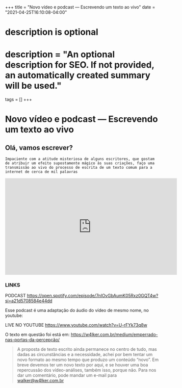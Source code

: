 +++
title = "Novo vídeo e podcast — Escrevendo um texto ao vivo"
date = "2021-04-25T16:10:08-04:00"

#
# description is optional
#
# description = "An optional description for SEO. If not provided, an automatically created summary will be used."

tags = []
+++

# Novo vídeo e podcast — Escrevendo um texto ao vivo
## Olá, vamos escrever?


    Impaciente com a atitude misteriosa de alguns escritores, que gostam de atribuir um efeito supostamente mágico às suas criações, faço uma transmissão ao vivo do processo de escrita de um texto comum para a internet de cerca de mil palavras



<iframe width="560" height="315" src="https://www.youtube.com/embed/U-rFYk73q8w" title="YouTube video player" frameborder="0" allow="accelerometer; autoplay; clipboard-write; encrypted-media; gyroscope; picture-in-picture" allowfullscreen></iframe>



### LINKS

PODCAST https://open.spotify.com/episode/7nIOvGbAumK05Rxz0GQT4w?si=a21d5708584e44dd

Esse podcast é uma adaptação do áudio do vídeo de mesmo nome, no youtube:

LIVE NO YOUTUBE https://www.youtube.com/watch?v=U-rFYk73q8w

O texto em questão foi está em: 
https://w4lker.com.br/medium/emperrado-nas-portas-da-percepção/

>A proposta de texto escrito ainda permanece no centro de tudo, mas dadas as circunstâncias e a necessidade, achei por bem tentar um novo formato ao mesmo tempo que produzo um conteúdo “novo”. Em breve devemos ter um novo texto por aqui, e se houver uma boa repercussão dos vídeo-análises, também isso, porque não. Para nos dar um comentário, pode mandar um e-mail para [walker@w4lker.com.br](mailto:walker@w4lker.com.br) 
